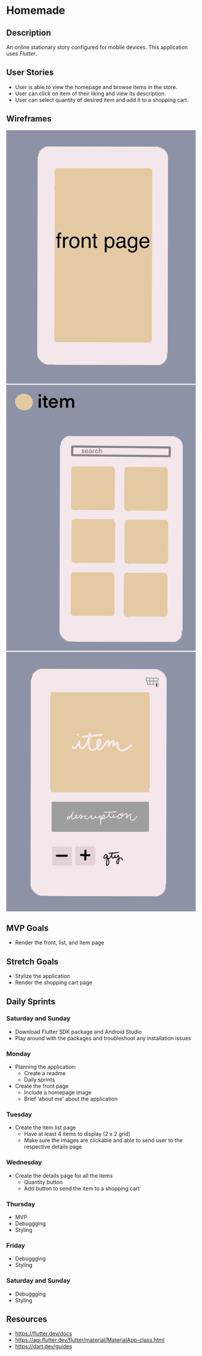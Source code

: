 # Homemade

## Description
An online stationary story configured for mobile devices. This application uses <i>Flutter</i>.

## User Stories

* User is able to view the homepage and browse items in the store.
* User can click on item of their liking and view its description.
* User can select quantity of desired item and add it to a shopping cart.

## Wireframes

![main](/public/images/front.png)
![main](/public/images/list.png)
![main](/public/images/item_detail.png)

## MVP Goals

* Render the front, list, and item page

## Stretch Goals

* Stylize the application
* Render the shopping cart page 

## Daily Sprints

### Saturday and Sunday
* Download Flutter SDK package and Android Studio
* Play around with the packages and troubleshoot any installation issues

### Monday
* Planning the application:
    * Create a readme 
    * Daily sprints 
* Create the front page
    * Include a homepage image
    * Brief 'about me' about the application

### Tuesday
* Create the item list page
    * Have at least 4 items to display (2 x 2 grid)
    * Make sure the images are clickable and able to send user to the respective details page

### Wednesday
* Create the details page for all the items
    * Quantity button 
    * Add button to send the item to a shopping cart

### Thursday
* MVP
* Debuggging
* Styling

### Friday
* Debuggging
* Styling

### Saturday and Sunday
* Debuggging
* Styling

## Resources
* https://flutter.dev/docs
* https://api.flutter.dev/flutter/material/MaterialApp-class.html
* https://dart.dev/guides